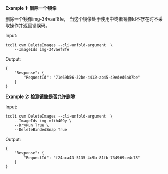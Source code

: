 **Example 1: 删除一个镜像**

删除一个镜像img-34vaef8fe， 当这个镜像处于使用中或者镜像Id不存在时不采取操作并返回错误码。

Input: 

```
tccli cvm DeleteImages --cli-unfold-argument  \
    --ImageIds img-34vaef8fe
```

Output: 
```
{
    "Response": {
        "RequestId": "71e69b56-32be-4412-ab45-49eded6a87be"
    }
}
```

**Example 2: 检测镜像是否允许删除**



Input: 

```
tccli cvm DeleteImages --cli-unfold-argument  \
    --ImageIds img-mfih409y \
    --DryRun True \
    --DeleteBindedSnap True
```

Output: 
```
{
    "Response": {
        "RequestId": "f24aca43-5135-4c9b-81fb-734969ce4c78"
    }
}
```

